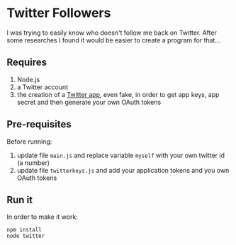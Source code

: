 <h1>Twitter Followers</h1>
I was trying to easily know who doesn't follow me back on Twitter.
After some researches I found it would be easier to create a program for that...

<h2>Requires</h2>
<ol>
<li>Node.js</li>
<li>a Twitter account</li>
<li>the creation of a <a href="https://apps.twitter.com/">Twitter app</a>, even fake, in order to get app keys, app secret and then generate your own OAuth tokens</li>
</ol>

<h2>Pre-requisites</h2>
Before running:
<ol>
<li>update file <code>main.js</code> and replace variable <code>myself</code> with your own twitter id (a number)</li>
<li>update file <code>twitterkeys.js</code> and add your application tokens and you own OAuth tokens</li>
</ol>

<h2>Run it</h2>
In order to make it work:
<pre><code>npm install
node twitter</code></pre>
